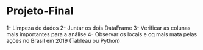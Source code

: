 # Projeto-Final
 
1- Limpeza de dados
2- Juntar os dois DataFrame
3- Verificar as colunas mais importantes para a análise
4- Observar os locais e oq mais mata pelas ações no Brasil em 2019 (Tableau ou Python)

